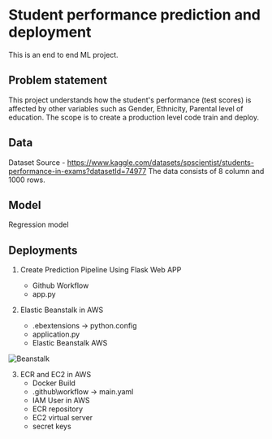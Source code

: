 # Student performance prediction and deployment
This is an end to end ML project. 

## Problem statement
This project understands how the student's performance (test scores) is affected by other variables such as Gender, Ethnicity, Parental level of education. The scope is to create a production level code train and deploy.

## Data
Dataset Source - https://www.kaggle.com/datasets/spscientist/students-performance-in-exams?datasetId=74977
The data consists of 8 column and 1000 rows.

## Model
Regression model

## Deployments
1. Create Prediction Pipeline Using Flask Web APP
   - Github Workflow
   - app.py

2. Elastic Beanstalk in AWS
   - .ebextensions -> python.config
   - application.py
   - Elastic Beanstalk AWS
  
![Beanstalk](https://github.com/IrinaAlexeeva/mlproject/assets/144224513/1f1f560b-e786-4430-9a28-fe97c9a10b42)

3. ECR and EC2 in AWS
   - Docker Build
   - .github\workflow -> main.yaml
   - IAM User in AWS
   - ECR repository
   - EC2 virtual server
   - secret keys 




